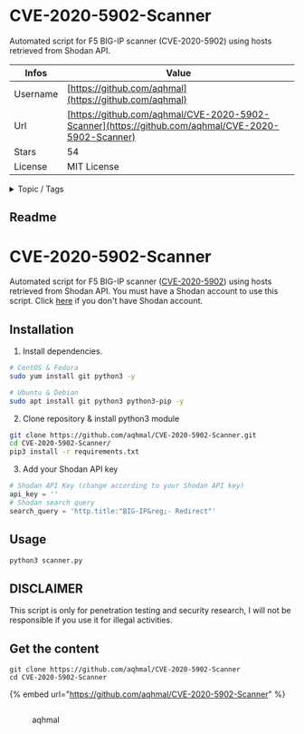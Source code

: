 # CVE-2020-5902-Scanner

Automated script for F5 BIG-IP scanner (CVE-2020-5902) using hosts retrieved from Shodan API.

| Infos    | Value                                                              |
| -------- | -------------------------------------------------------------------|
| Username | [https://github.com/aqhmal](https://github.com/aqhmal) |
| Url      | [https://github.com/aqhmal/CVE-2020-5902-Scanner](https://github.com/aqhmal/CVE-2020-5902-Scanner)                                               |
| Stars    | 54                                                          |
| License  | MIT License                                                        |

<details>

<summary>Topic / Tags</summary>

* bigip* f5-bigip* f5networks* python3* shodan-python

</details>

## Readme

# CVE-2020-5902-Scanner
Automated script for F5 BIG-IP scanner ([CVE-2020-5902](https://cve.mitre.org/cgi-bin/cvename.cgi?name=CVE-2020-5902 "CVE-2020-5902")) using hosts retrieved from Shodan API. You must have a Shodan account to use this script. Click [here](https://account.shodan.io/register) if you don't have Shodan account.

## Installation

1. Install dependencies.
```bash
# CentOS & Fedora
sudo yum install git python3 -y

# Ubuntu & Debian
sudo apt install git python3 python3-pip -y
```

2. Clone repository & install python3 module
```bash
git clone https://github.com/aqhmal/CVE-2020-5902-Scanner.git
cd CVE-2020-5902-Scanner/
pip3 install -r requirements.txt
```

3. Add your Shodan API key
```python
# Shodan API Key (change according to your Shodan API key)
api_key = ''
# Shodan search query
search_query = 'http.title:"BIG-IP&reg;- Redirect"'
```

## Usage

```bash
python3 scanner.py
```

## DISCLAIMER
This script is only for penetration testing and security research, I will not be responsible if you use it for illegal activities.



## Get the content

```
git clone https://github.com/aqhmal/CVE-2020-5902-Scanner
cd CVE-2020-5902-Scanner
```

{% embed url="https://github.com/aqhmal/CVE-2020-5902-Scanner" %}

<figure><img src="https://avatars.githubusercontent.com/u/22043590?v=4" alt=""><figcaption><p>aqhmal</p></figcaption></figure>
